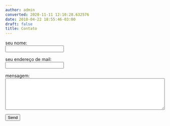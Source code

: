 ```yaml
---
author: admin
converted: 2020-11-11 12:10:28.632576
date: 2018-04-22 18:55:46-03:00
draft: false
title: Contato
---
```


<form data-netlify="true" method="POST" name="contact">
<p>
<label>seu nome:<br/> <input name="name" type="text"/></label>
</p>
<p>
<label>seu endereço de mail:<br/> <input name="email" type="email"/></label>
</p>
<p>
<label>mensagem:<br/> <textarea name="message" style="width: 100%; height: 100px"></textarea></label>
</p>
<p>
<input name="form-name" type="hidden" value="contact"/>
<button type="submit">Send</button>
</p>
</form>